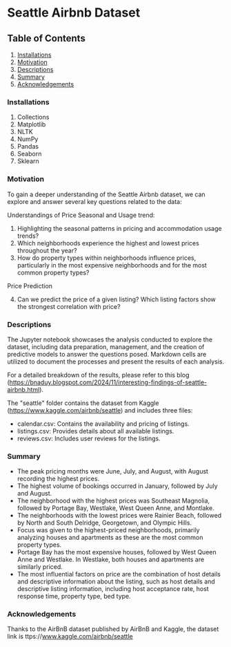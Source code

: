 #  Seattle Airbnb Dataset

## Table of Contents

1. [Installations](#installations)
2. [Motivation](#motivation)
3. [Descriptions](#descriptions)
4. [Summary](#summary)
5. [Acknowledgements](#acknowledgements)


### Installations

1. Collections
2. Matplotlib
3. NLTK
4. NumPy
5. Pandas
6. Seaborn
7. Sklearn

### Motivation

To gain a deeper understanding of the Seattle Airbnb dataset, we can explore and answer several key questions related to the data:

Understandings of Price Seasonal and Usage trend:
1. Highlighting the seasonal patterns in pricing and accommodation usage trends?
2. Which neighborhoods experience the highest and lowest prices throughout the year?
3. How do property types within neighborhoods influence prices, particularly in the most expensive neighborhoods and for the most common property types?

Price Prediction

4. Can we predict the price of a given listing? Which listing factors show the strongest correlation with price?


### Descriptions

The Jupyter notebook showcases the analysis conducted to explore the dataset, including data preparation, management, and the creation of predictive models to answer the questions posed. Markdown cells are utilized to document the processes and present the results of each analysis.

For a detailed breakdown of the results, please refer to this blog (https://bnaduy.blogspot.com/2024/11/interesting-findings-of-seattle-airbnb.html).

The "seattle" folder contains the dataset from Kaggle (https://www.kaggle.com/airbnb/seattle) and includes three files:

* calendar.csv: Contains the availability and pricing of listings.
* listings.csv: Provides details about all available listings.
* reviews.csv: Includes user reviews for the listings.

### Summary

* The peak pricing months were June, July, and August, with August recording the highest prices.
* The highest volume of bookings occurred in January, followed by July and August.
* The neighborhood with the highest prices was Southeast Magnolia, followed by Portage Bay, Westlake, West Queen Anne, and Montlake.
* The neighborhoods with the lowest prices were Rainier Beach, followed by North and South Delridge, Georgetown, and Olympic Hills.
* Focus was given to the highest-priced neighborhoods, primarily analyzing houses and apartments as these are the most common property types.
* Portage Bay has the most expensive houses, followed by West Queen Anne and Westlake. In Westlake, both houses and apartments are similarly priced.
* The most influential factors on price are the combination of host details and descriptive information about the listing, such as host details and descriptive listing information, including host acceptance rate, host response time, property type, bed type.

### Acknowledgements

Thanks to the AirBnB dataset published by AirBnB and Kaggle, the dataset link is ttps://www.kaggle.com/airbnb/seattle
